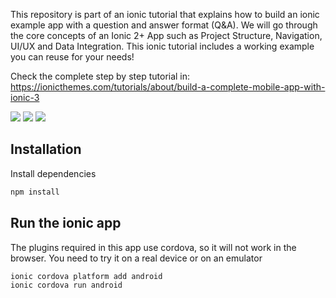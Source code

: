 This repository is part of an ionic tutorial that explains how to build an ionic example app with a question and answer format (Q&A). We will go through the core concepts of an Ionic 2+ App such as Project Structure, Navigation, UI/UX and Data Integration. This ionic tutorial includes a working example you can reuse for your needs!

Check the complete step by step tutorial in: https://ionicthemes.com/tutorials/about/build-a-complete-mobile-app-with-ionic-3

![](https://s3-us-west-2.amazonaws.com/ionicthemes/tutorials/screenshots/ionic-2-image-handling/1.png?v=1)
![](https://s3-us-west-2.amazonaws.com/ionicthemes/tutorials/screenshots/ionic-2-image-handling/2.png?v=1)
![](https://s3-us-west-2.amazonaws.com/ionicthemes/tutorials/screenshots/ionic-2-image-handling/3.png?v=1)

## Installation

Install  dependencies
```sh
npm install
```
## Run the ionic app

The plugins required in this app use cordova, so it will not work in the browser. You need to try it on a real device or on an emulator
```sh
ionic cordova platform add android
ionic cordova run android
```
